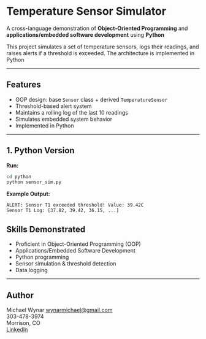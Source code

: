 # Temperature Sensor Simulator

A cross-language demonstration of **Object-Oriented Programming** and **applications/embedded software development** using **Python** 

This project simulates a set of temperature sensors, logs their readings, and raises alerts if a threshold is exceeded. The architecture is implemented in Python 

---

## Features
- OOP design: base `Sensor` class + derived `TemperatureSensor`
- Threshold-based alert system
- Maintains a rolling log of the last 10 readings
- Simulates embedded system behavior
- Implemented in Python 

---

## 1. Python Version

**Run:**
```bash
cd python
python sensor_sim.py
```

**Example Output:**
```
ALERT: Sensor T1 exceeded threshold! Value: 39.42C
Sensor T1 Log: [37.82, 39.42, 36.15, ...]
```


## Skills Demonstrated
- Proficient in Object-Oriented Programming (OOP)
- Applications/Embedded Software Development
- Python programming
- Sensor simulation & threshold detection
- Data logging

---

## Author
Michael Wynar 
wynarmichael@gmail.com  
303-478-3974  
Morrison, CO  
[LinkedIn](https://www.linkedin.com/in/michael-wynar-6525a2375/)
